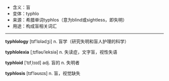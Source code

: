 - <span class="definition">含义：盲</span>
- <span class="definition">变体：typhlo</span>
- <span class="definition">来源：希腊单词typhlos（意为blind或sightless，即失明）</span>
- <span class="definition">用途：构成盲相关词汇</span>

---

<span class="vocabulary">**typhlology**</span> [tɪfˈlɒlədʒi] n. 盲学（研究失明和盲人护理的科学）

<span class="vocabulary">**typhlolexia**</span> [ˌtɪfləʊˈleksiə] n. 失读症，文字盲，视性失语

<span class="vocabulary">**typhloid**</span> [ˈtɪfˌlɔɪd] adj. 盲的 n. 失明者

<span class="vocabulary">**typhlosis**</span> [tɪfˈləʊsɪs] n. 盲，视觉缺失
